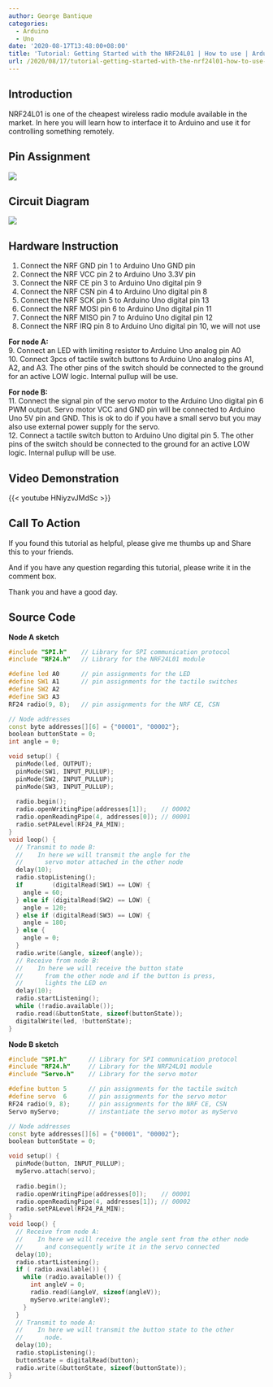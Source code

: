 ```yaml
---
author: George Bantique
categories:
  - Arduino
  - Uno
date: '2020-08-17T13:48:00+08:00'
title: 'Tutorial: Getting Started with the NRF24L01 | How to use | Arduino'
url: /2020/08/17/tutorial-getting-started-with-the-nrf24l01-how-to-use-arduino/
---
```


## **Introduction**

NRF24L01 is one of the cheapest wireless radio module available in the market. In here you will learn how to interface it to Arduino and use it for controlling something remotely.

## **Pin Assignment**

![](/images/NRF24L01_Pin_Assignments.png)

## **Circuit Diagram**

![](/images/NRF_Circuit_Diagram.png)

## **Hardware Instruction**

1. Connect the NRF GND pin 1 to Arduino Uno GND pin  
2. Connect the NRF VCC pin 2 to Arduino Uno 3.3V pin  
3. Connect the NRF CE pin 3 to Arduino Uno digital pin 9  
4. Connect the NRF CSN pin 4 to Arduino Uno digital pin 8  
5. Connect the NRF SCK pin 5 to Arduino Uno digital pin 13  
6. Connect the NRF MOSI pin 6 to Arduino Uno digital pin 11  
7. Connect the NRF MISO pin 7 to Arduino Uno digital pin 12  
8. Connect the NRF IRQ pin 8 to Arduino Uno digital pin 10, we will not use

**For node A:**  
9. Connect an LED with limiting resistor to Arduino Uno analog pin A0  
10. Connect 3pcs of tactile switch buttons to Arduino Uno analog pins A1, A2, and A3. The other pins of the switch should be connected to the ground for an active LOW logic. Internal pullup will be use.

**For node B:**  
11. Connect the signal pin of the servo motor to the Arduino Uno digital pin 6 PWM output. Servo motor VCC and GND pin will be connected to Arduino Uno 5V pin and GND. This is ok to do if you have a small servo but you may also use external power supply for the servo.  
12. Connect a tactile switch button to Arduino Uno digital pin 5. The other pins of the switch should be connected to the ground for an active LOW logic. Internal pullup will be use.

## **Video Demonstration**

{{< youtube HNiyzvJMdSc >}}

## **Call To Action**

If you found this tutorial as helpful, please give me thumbs up and Share this to your friends.

And if you have any question regarding this tutorial, please write it in the comment box.

Thank you and have a good day.

## **Source Code**

**Node A sketch**

```cpp { lineNos="true" wrap="true" }
#include "SPI.h"    // Library for SPI communication protocol
#include "RF24.h"   // Library for the NRF24L01 module

#define led A0      // pin assignments for the LED
#define SW1 A1      // pin assignments for the tactile switches
#define SW2 A2
#define SW3 A3
RF24 radio(9, 8);   // pin assignments for the NRF CE, CSN

// Node addresses
const byte addresses[][6] = {"00001", "00002"};
boolean buttonState = 0;
int angle = 0;

void setup() {
  pinMode(led, OUTPUT);
  pinMode(SW1, INPUT_PULLUP);
  pinMode(SW2, INPUT_PULLUP);
  pinMode(SW3, INPUT_PULLUP);
  
  radio.begin();
  radio.openWritingPipe(addresses[1]);    // 00002
  radio.openReadingPipe(4, addresses[0]); // 00001
  radio.setPALevel(RF24_PA_MIN);
}
void loop() {
  // Transmit to node B:
  //    In here we will transmit the angle for the
  //      servo motor attached in the other node
  delay(10);
  radio.stopListening();
  if        (digitalRead(SW1) == LOW) {
    angle = 60;
  } else if (digitalRead(SW2) == LOW) {
    angle = 120;
  } else if (digitalRead(SW3) == LOW) {
    angle = 180;
  } else {
    angle = 0;
  }
  radio.write(&angle, sizeof(angle));
  // Receive from node B:
  //    In here we will receive the button state
  //      from the other node and if the button is press,
  //      lights the LED on
  delay(10);
  radio.startListening();
  while (!radio.available());
  radio.read(&buttonState, sizeof(buttonState));
  digitalWrite(led, !buttonState);
}

```

**Node B sketch**

```cpp { lineNos="true" wrap="true" }
#include "SPI.h"      // Library for SPI communication protocol
#include "RF24.h"     // Library for the NRF24L01 module
#include "Servo.h"    // Library for the servo motor

#define button 5      // pin assignments for the tactile switch
#define servo  6      // pin assignments for the servo motor
RF24 radio(9, 8);     // pin assignments for the NRF CE, CSN
Servo myServo;        // instantiate the servo motor as myServo

// Node addresses
const byte addresses[][6] = {"00001", "00002"};
boolean buttonState = 0;

void setup() {
  pinMode(button, INPUT_PULLUP);
  myServo.attach(servo);
  
  radio.begin();
  radio.openWritingPipe(addresses[0]);    // 00001
  radio.openReadingPipe(4, addresses[1]); // 00002
  radio.setPALevel(RF24_PA_MIN);
}
void loop() {
  // Receive from node A:
  //    In here we will receive the angle sent from the other node
  //      and consequently write it in the servo connected
  delay(10);
  radio.startListening();
  if ( radio.available()) {
    while (radio.available()) {
      int angleV = 0;
      radio.read(&angleV, sizeof(angleV));
      myServo.write(angleV);
    }
  }  
  // Transmit to node A:
  //    In here we will transmit the button state to the other
  //      node.
  delay(10);
  radio.stopListening();
  buttonState = digitalRead(button);
  radio.write(&buttonState, sizeof(buttonState));
}

```

